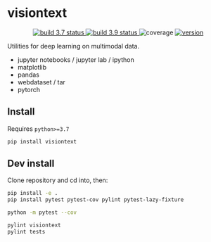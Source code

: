 # visiontext

<p align="center">
<a href="https://github.com/gingsi/visiontext/actions/workflows/build-py37-cpu.yml">
  <img alt="build 3.7 status" title="build 3.7 status" src="https://img.shields.io/github/actions/workflow/status/gingsi/visiontext/build-py37-cpu.yml?branch=main&label=build%203.7%20cpu" />
</a>
<a href="https://github.com/gingsi/visiontext/actions/workflows/build-py39-cpu.yml">
  <img alt="build 3.9 status" title="build 3.9 status" src="https://img.shields.io/github/actions/workflow/status/gingsi/visiontext/build-py39-cpu.yml?branch=main&label=build%203.9%20cpu" />
</a>
<img alt="coverage" title="coverage" src="https://raw.githubusercontent.com/gingsi/visiontext/main/docs/coverage.svg" />
<a href="https://pypi.org/project/visiontext/">
  <img alt="version" title="version" src="https://img.shields.io/pypi/v/visiontext?color=success" />
</a>
</p>

Utilities for deep learning on multimodal data.

* jupyter notebooks / jupyter lab / ipython
* matplotlib
* pandas
* webdataset / tar
* pytorch

## Install

Requires `python>=3.7`

```bash
pip install visiontext
```

## Dev install

Clone repository and cd into, then:

~~~bash
pip install -e .
pip install pytest pytest-cov pylint pytest-lazy-fixture

python -m pytest --cov

pylint visiontext
pylint tests
~~~
